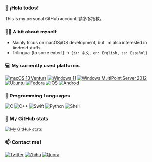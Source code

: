 ### 👋 ¡Hola todos!
This is my personal GitHub account. 請多多指教。

### 🙋‍♀️ A bit about myself
- Mainly focus on macOS/iOS development, but I'm also interested in Android stuffs
- Trilingual (to some extent) -> `{zh: 中文, en: English, es: Español}`

### 💻 My currently used platforms
[![macOS 13 Ventura](https://img.shields.io/badge/macOS%2013%20Ventura-4F4F4F?style=flat-square&logo=apple&logoColor=FFFFFF&labelColor=4F4F4F)](https://www.apple.com/macos/)
[![Windows 11](https://img.shields.io/badge/Windows%2011-0078D4?style=flat-square&logo=windows11&logoColor=FFFFFF&labelColor=0078D4)](https://www.microsoft.com/windows)
[![Windows MultiPoint Server 2012](https://img.shields.io/badge/Windows%20MultiPoint%20Server%202012-00BBFF?style=flat-square&logo=Windows&logoColor=FFFFFF&labelColor=00BBFF)](https://en.wikipedia.org/wiki/Windows_MultiPoint_Server)
[![Ubuntu](https://img.shields.io/badge/Ubuntu%2023.04-E95420?style=flat-square&logo=ubuntu&logoColor=white)](https://releases.ubuntu.com/)
[![Fedora](https://img.shields.io/badge/Fedora%2037-294172?style=flat-square&logo=fedora&logoColor=white)](https://fedoraproject.org/workstation/)
[![iOS](https://img.shields.io/badge/iOS%2016-4F4F4F?style=flat-square&logo=apple&logoColor=FFFFFF&labelColor=4F4F4F)](https://www.apple.com/ios/)
[![Android](https://img.shields.io/badge/Android%2013-3DDC84?style=flat-square&logo=android&logoColor=white)](https://www.android.com/)

### 🌱 Programming Languages
![C](https://img.shields.io/badge/-C-a8b9cc?style=flat-square&logo=C&logoColor=fff)
![C++](https://img.shields.io/badge/-C%2B%2B-00599c?style=flat-square&logo=C%2B%2B&logoColor=fff)
![Swift](https://img.shields.io/badge/-Swift-f05138?style=flat-square&logo=Swift&logoColor=fff)
![Python](https://img.shields.io/badge/-Python-3776ab?style=flat-square&logo=Python&logoColor=fff)
![Shell](https://img.shields.io/badge/-Shell-4eaa25?style=flat-square&logo=gnu%20bash&logoColor=fff)

### 🔢 My GitHub stats
[![My GitHub stats](https://github-readme-stats.vercel.app/api?username=changanmoon)](https://github.com/anuraghazra/github-readme-stats)

### 📫 Contact me!
[![Twitter](https://img.shields.io/badge/@changanmoon-1da1f2?style=flat-square&logo=twitter&logoColor=white)](https://twitter.com/changanmoon)
[![Zhihu](https://img.shields.io/badge/-冯柒柒-0084ff?style=flat-square&logo=zhihu&logoColor=white)](https://www.zhihu.com/people/changanmoon)
[![Quora](https://img.shields.io/badge/Tiffany%20Feng-B92B27?style=flat-square&logo=quora&logoColor=white&labelColor=B92B27)](https://www.quora.com/profile/Tiffany-Feng-14)
